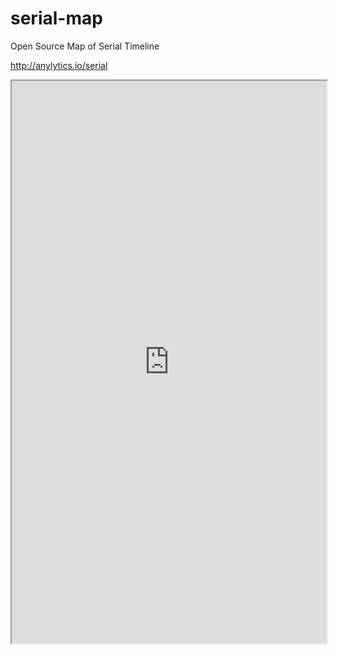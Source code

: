# serial-map
Open Source Map of Serial Timeline

http://anylytics.io/serial

<iframe src="http://anylytics.io/serial" width="100%" height="900"></iframe>

